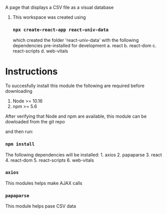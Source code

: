 A page that displays a CSV file as a visual database

1. This workspace was created using
   ### `npx create-react-app react-univ-data`
   which created the folder 'react-univ-data' with the following dependencies pre-installed for development
   a. react
   b. react-dom
   c. react-scripts
   d. web-vitals

# Instructions

To succesfully install this module the following are required before downloading
1. Node >= 10.16 
2. npm >= 5.6

After verifying that Node and npm are available, this module can be dowloaded from the git repo



and then run:

### `npm install`  

The following dependencies will be installed:
    1. axios
    2. papaparse
    3. react
    4. react-dom
    5. react-scripts
    6. web-vitals

### `axios`

This modules helps make AJAX calls

### `papaparse`

This module helps pase CSV data

